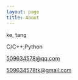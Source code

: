 ```yaml
---
layout: page
title: About
---
```


ke, tang

C/C++;Python

509634578@qq.com

509634578tk@gmail.com


